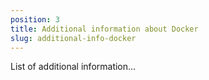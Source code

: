 ```yaml
---
position: 3
title: Additional information about Docker
slug: additional-info-docker
---
```



List of additional information...
